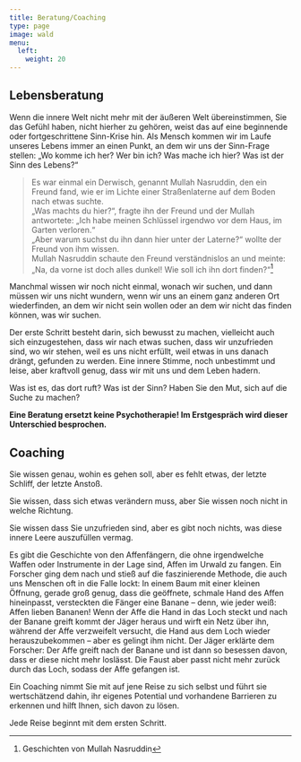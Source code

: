 ```yaml
---
title: Beratung/Coaching
type: page
image: wald
menu:
  left:
    weight: 20
---
```


## Lebensberatung ##

Wenn die innere Welt nicht mehr mit der äußeren Welt übereinstimmen, Sie das Gefühl haben, nicht hierher zu gehören, weist das auf eine beginnende oder fortgeschrittene Sinn-Krise hin. Als Mensch kommen wir im Laufe unseres Lebens immer an einen Punkt, an dem wir uns der Sinn-Frage stellen: „Wo komme ich her? Wer bin ich? Was mache ich hier? Was ist der Sinn des Lebens?“

> Es war einmal ein Derwisch, genannt Mullah Nasruddin, den ein Freund fand, wie er im Lichte einer Straßenlaterne auf dem Boden nach etwas suchte. \
> „Was machts du hier?“, fragte ihn der Freund und der Mullah antwortete: „Ich habe meinen Schlüssel irgendwo vor dem Haus, im Garten verloren.“ \
> „Aber warum suchst du ihn dann hier unter der Laterne?“ wollte der Freund von ihm wissen. \
> Mullah Nasruddin schaute den Freund verständnislos an und meinte: „Na, da vorne ist doch alles dunkel! Wie soll ich ihn dort finden?“[^1]

Manchmal wissen wir noch nicht einmal, wonach wir suchen, und dann müssen wir uns nicht wundern, wenn wir uns an einem ganz anderen Ort wiederfinden, an dem wir nicht sein wollen oder an dem wir nicht das finden können, was wir suchen.

Der erste Schritt besteht darin, sich bewusst zu machen, vielleicht auch sich einzugestehen, dass wir nach etwas suchen, dass wir unzufrieden sind, wo wir stehen, weil es uns nicht erfüllt, weil etwas in uns danach drängt, gefunden zu werden. Eine innere Stimme, noch unbestimmt und leise, aber kraftvoll genug, dass wir mit uns und dem Leben hadern.

Was ist es, das dort ruft? Was ist der Sinn? Haben Sie den Mut, sich auf die Suche zu machen?

**Eine Beratung ersetzt keine Psychotherapie! Im Erstgespräch wird dieser Unterschied besprochen.**


## Coaching ##

Sie wissen genau, wohin es gehen soll, aber es fehlt etwas, der letzte Schliff, der letzte Anstoß.

Sie wissen, dass sich etwas verändern muss, aber Sie wissen noch nicht in welche Richtung.

Sie wissen dass Sie unzufrieden sind, aber es gibt noch nichts, was diese innere Leere auszufüllen vermag.

Es gibt die Geschichte von den Affenfängern, die ohne irgendwelche Waffen oder Instrumente in der Lage sind, Affen im Urwald zu fangen. Ein Forscher ging dem nach und stieß auf die faszinierende Methode, die auch uns Menschen oft in die Falle lockt: In einem Baum mit einer kleinen Öffnung, gerade groß genug, dass die geöffnete, schmale Hand des Affen hineinpasst, versteckten die Fänger eine Banane – denn, wie jeder weiß: Affen lieben Bananen! Wenn der Affe die Hand in das Loch steckt und nach der Banane greift kommt der Jäger heraus und wirft ein Netz über ihn, während der Affe verzweifelt versucht, die Hand aus dem Loch wieder herauszubekommen – aber es gelingt ihm nicht. Der Jäger erklärte dem Forscher: Der Affe greift nach der Banane und ist dann so besessen davon, dass er diese nicht mehr loslässt. Die Faust aber passt nicht mehr zurück durch das Loch, sodass der Affe gefangen ist.

Ein Coaching nimmt Sie mit auf jene Reise zu sich selbst und führt sie wertschätzend dahin, ihr eigenes Potential und vorhandene Barrieren zu erkennen und hilft Ihnen, sich davon zu lösen.

Jede Reise beginnt mit dem ersten Schritt.

[^1]: Geschichten von Mullah Nasruddin


